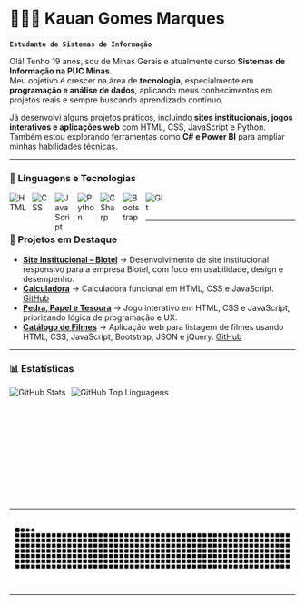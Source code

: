 # 👨🏻‍💻 Kauan Gomes Marques  

**`Estudante de Sistemas de Informação`**  

Olá! Tenho 19 anos, sou de Minas Gerais e atualmente curso **Sistemas de Informação na PUC Minas**.  
Meu objetivo é crescer na área de **tecnologia**, especialmente em **programação e análise de dados**, aplicando meus conhecimentos em projetos reais e sempre buscando aprendizado contínuo.  

Já desenvolvi alguns projetos práticos, incluindo **sites institucionais, jogos interativos e aplicações web** com HTML, CSS, JavaScript e Python. Também estou explorando ferramentas como **C# e Power BI** para ampliar minhas habilidades técnicas.

---

### 🤖 Linguagens e Tecnologias  

<img align="left" alt="HTML" title="HTML" width="30px" style="padding-right:10px;" src="https://cdn.jsdelivr.net/gh/devicons/devicon@latest/icons/html5/html5-original.svg"/>
<img align="left" alt="CSS" title="CSS" width="30px" style="padding-right:10px;" src="https://cdn.jsdelivr.net/gh/devicons/devicon@latest/icons/css3/css3-original.svg"/>
<img align="left" alt="JavaScript" title="JavaScript" width="30px" style="padding-right:10px;" src="https://cdn.jsdelivr.net/gh/devicons/devicon@latest/icons/javascript/javascript-original.svg"/>
<img align="left" alt="Python" title="Python" width="30px" style="padding-right:10px;" src="https://cdn.jsdelivr.net/gh/devicons/devicon@latest/icons/python/python-original.svg"/>
<img align="left" alt="CSharp" title="C#" width="30px" style="padding-right:10px;" src="https://cdn.jsdelivr.net/gh/devicons/devicon@latest/icons/csharp/csharp-original.svg"/>
<img align="left" alt="Bootstrap" title="Bootstrap" width="30px" style="padding-right:10px;" src="https://cdn.jsdelivr.net/gh/devicons/devicon@latest/icons/bootstrap/bootstrap-original.svg"/>
<img align="left" alt="Git" title="Git" width="30px" style="padding-right:10px;" src="https://cdn.jsdelivr.net/gh/devicons/devicon@latest/icons/git/git-original.svg"/>
<br/><br/>

---

### 📌 Projetos em Destaque  

- **[Site Institucional – Blotel](#)** → Desenvolvimento de site institucional responsivo para a empresa Blotel, com foco em usabilidade, design e desempenho.  
- **[Calculadora](https://kauangomesm.github.io/calculadora/)** → Calculadora funcional em HTML, CSS e JavaScript. [GitHub](https://github.com/kauangomesm/calculadora)  
- **[Pedra, Papel e Tesoura](#)** → Jogo interativo em HTML, CSS e JavaScript, priorizando lógica de programação e UX.  
- **[Catálogo de Filmes](https://kauangomesm.github.io/MovieStatus/)** → Aplicação web para listagem de filmes usando HTML, CSS, JavaScript, Bootstrap, JSON e jQuery. [GitHub](https://github.com/kauangomesm/MovieStatus)  

---

### 📊 Estatísticas  

<div style="display: flex; flex-wrap: wrap; gap: 10px;">
  <img alt="GitHub Stats" height="200" src="https://github-readme-stats.vercel.app/api?username=kauangomesm&show_icons=true&theme=tokyonight&include_all_commits=true&count_private=true&locale=pt-BR" />
  <img alt="GitHub Top Linguagens" height="200" src="https://github-readme-stats.vercel.app/api/top-langs/?username=kauangomesm&theme=tokyonight&layout=compact&custom_title=Tecnologias&langs_count=9" />
</div>

---

### 
![Snake animation](https://github.com/kauangomesm/kauangomesm/blob/output/github-contribution-grid-snake.svg)

---


